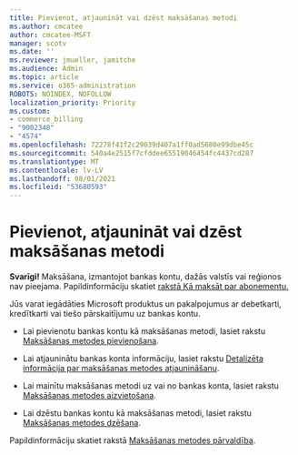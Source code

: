 ```yaml
---
title: Pievienot, atjaunināt vai dzēst maksāšanas metodi
ms.author: cmcatee
author: cmcatee-MSFT
manager: scotv
ms.date: ''
ms.reviewer: jmueller, jamitche
ms.audience: Admin
ms.topic: article
ms.service: o365-administration
ROBOTS: NOINDEX, NOFOLLOW
localization_priority: Priority
ms.custom:
- commerce_billing
- "9002348"
- "4574"
ms.openlocfilehash: 72278f41f2c29039d407a1ff0ad5680e99dbe45c
ms.sourcegitcommit: 540a4e2515f7cfddee65519046454fc4437cd287
ms.translationtype: MT
ms.contentlocale: lv-LV
ms.lasthandoff: 08/01/2021
ms.locfileid: "53680593"
---
```

# <a name="add-update-or-remove-payment-method"></a>Pievienot, atjaunināt vai dzēst maksāšanas metodi

**Svarīgi!** Maksāšana, izmantojot bankas kontu, dažās valstīs vai reģionos nav pieejama. Papildinformāciju skatiet [rakstā Kā maksāt par abonementu.](/microsoft-365/commerce/billing-and-payments/pay-for-your-subscription) 

Jūs varat iegādāties Microsoft produktus un pakalpojumus ar debetkarti, kredītkarti vai tiešo pārskaitījumu uz bankas kontu.

- Lai pievienotu bankas kontu kā maksāšanas metodi, lasiet rakstu [Maksāšanas metodes pievienošana](/microsoft-365/commerce/billing-and-payments/manage-payment-methods#add-a-payment-method).

- Lai atjauninātu bankas konta informāciju, lasiet rakstu [Detalizēta informācija par maksāšanas metodes atjaunināšanu](/microsoft-365/commerce/billing-and-payments/manage-payment-methods#update-payment-method-details).

- Lai mainītu maksāšanas metodi uz vai no bankas konta, lasiet rakstu [Maksāšanas metodes aizvietošana](/microsoft-365/commerce/billing-and-payments/manage-payment-methods#replace-a-payment-method).

- Lai dzēstu bankas kontu kā maksāšanas metodi, lasiet rakstu [Maksāšanas metodes dzēšana](/microsoft-365/commerce/billing-and-payments/manage-payment-methods#delete-a-payment-method).

Papildinformāciju skatiet rakstā [Maksāšanas metodes pārvaldība](/microsoft-365/commerce/billing-and-payments/manage-payment-methods).
